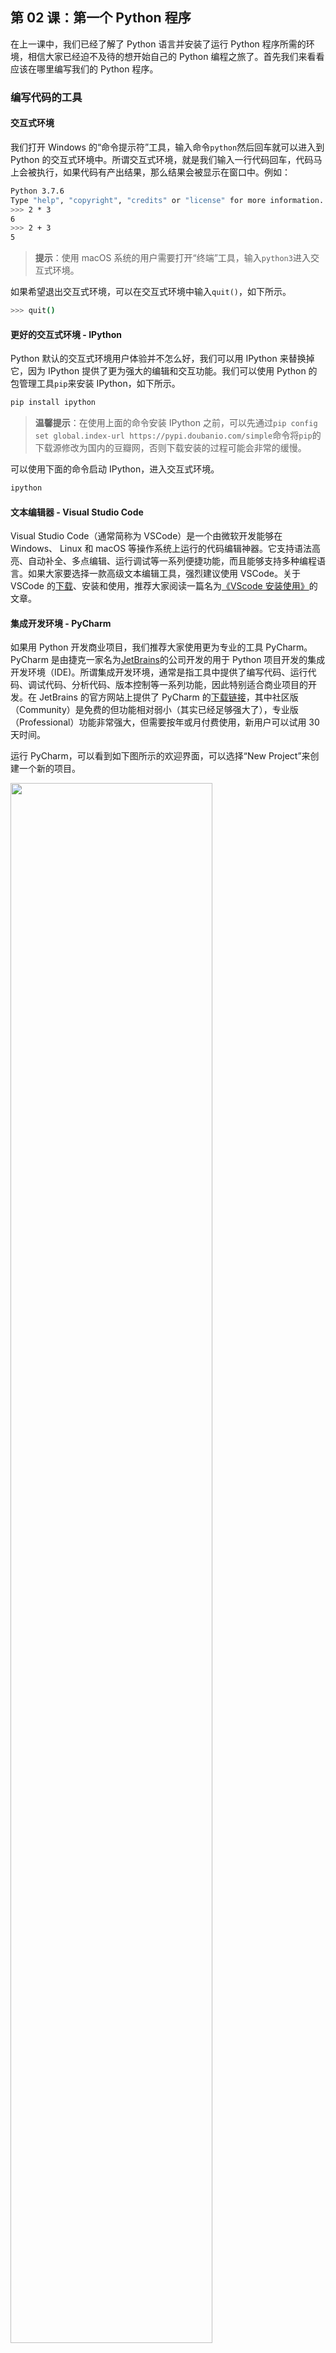 ## 第 02 课：第一个 Python 程序

在上一课中，我们已经了解了 Python 语言并安装了运行 Python 程序所需的环境，相信大家已经迫不及待的想开始自己的 Python 编程之旅了。首先我们来看看应该在哪里编写我们的 Python 程序。

### 编写代码的工具

#### 交互式环境

我们打开 Windows 的“命令提示符”工具，输入命令`python`然后回车就可以进入到 Python 的交互式环境中。所谓交互式环境，就是我们输入一行代码回车，代码马上会被执行，如果代码有产出结果，那么结果会被显示在窗口中。例如：

```Bash
Python 3.7.6
Type "help", "copyright", "credits" or "license" for more information.
>>> 2 * 3
6
>>> 2 + 3
5
```

> **提示**：使用 macOS 系统的用户需要打开“终端”工具，输入`python3`进入交互式环境。

如果希望退出交互式环境，可以在交互式环境中输入`quit()`，如下所示。

```Bash
>>> quit()
```

#### 更好的交互式环境 - IPython

Python 默认的交互式环境用户体验并不怎么好，我们可以用 IPython 来替换掉它，因为 IPython 提供了更为强大的编辑和交互功能。我们可以使用 Python 的包管理工具`pip`来安装 IPython，如下所示。

```bash
pip install ipython
```

> **温馨提示**：在使用上面的命令安装 IPython 之前，可以先通过`pip config set global.index-url https://pypi.doubanio.com/simple`命令将`pip`的下载源修改为国内的豆瓣网，否则下载安装的过程可能会非常的缓慢。

可以使用下面的命令启动 IPython，进入交互式环境。

```bash
ipython
```

#### 文本编辑器 - Visual Studio Code

Visual Studio Code（通常简称为 VSCode）是一个由微软开发能够在 Windows、 Linux 和 macOS 等操作系统上运行的代码编辑神器。它支持语法高亮、自动补全、多点编辑、运行调试等一系列便捷功能，而且能够支持多种编程语言。如果大家要选择一款高级文本编辑工具，强烈建议使用 VSCode。关于 VSCode 的[下载](https://code.visualstudio.com/)、安装和使用，推荐大家阅读一篇名为[《VScode 安装使用》](https://zhuanlan.zhihu.com/p/106357123)的文章。

#### 集成开发环境 - PyCharm

如果用 Python 开发商业项目，我们推荐大家使用更为专业的工具 PyCharm。PyCharm 是由捷克一家名为[JetBrains](https://www.jetbrains.com/)的公司开发的用于 Python 项目开发的集成开发环境（IDE)。所谓集成开发环境，通常是指工具中提供了编写代码、运行代码、调试代码、分析代码、版本控制等一系列功能，因此特别适合商业项目的开发。在 JetBrains 的官方网站上提供了 PyCharm 的[下载链接](https://www.jetbrains.com/pycharm/download)，其中社区版（Community）是免费的但功能相对弱小（其实已经足够强大了），专业版（Professional）功能非常强大，但需要按年或月付费使用，新用户可以试用 30 天时间。

运行 PyCharm，可以看到如下图所示的欢迎界面，可以选择“New Project”来创建一个新的项目。

<img src="https://assets.ng-tech.icu/book/Python-100-Days/20210720102203.png" width="80%">

创建项目的时候需要指定项目的路径并创建运行项目的”虚拟环境“，如下图所示。

<img src="https://assets.ng-tech.icu/book/Python-100-Days/20210720102822.png" width="80%">

项目创建好以后会出现如下图所示的画面，我们可以通过在项目文件夹上点击鼠标右键，选择“New”菜单下的“Python File”来创建一个 Python 文件，创建好的 Python 文件会自动打开进入可编辑的状态。

![image-20210720133621079](https://assets.ng-tech.icu/book/Python-100-Days/20210720133621.png)

写好代码后，可以在编辑代码的窗口点击鼠标右键，选择“Run”菜单项来运行代码，下面的“Run”窗口会显示代码的执行结果，如下图所示。

![image-20210720134039848](https://assets.ng-tech.icu/book/Python-100-Days/20210720134039.png)

PyCharm 常用的快捷键如下表所示，我们也可以在“File”菜单的“Settings”中定制 PyCharm 的快捷键（macOS 系统是在“PyCharm”菜单的“Preferences”中对快捷键进行设置）。

表 1. PyCharm 常用快捷键。

| 快捷键                                  | 作用                                   |
| --------------------------------------- | -------------------------------------- |
| `ctrl + j`                              | 显示可用的代码模板                     |
| `ctrl + b`                              | 查看函数、类、方法的定义               |
| `ctrl + alt + l`                        | 格式化代码                             |
| `alt + enter`                           | 万能代码修复快捷键                     |
| `ctrl + /`                              | 注释/反注释代码                        |
| `shift + shift`                         | 万能搜索快捷键                         |
| `ctrl + d` / `ctrl + y`                 | 复制/删除一行代码                      |
| `ctrl + shift + -` / `ctrl + shift + +` | 折叠/展开所有代码                      |
| `F2`                                    | 快速定位到错误代码                     |
| `ctrl + alt + F7`                       | 查看哪些地方用到了指定的函数、类、方法 |

> **说明**：使用 macOS 系统，可以将上面的`ctrl`键换成`command`键，在 macOS 系统上，可以使用`ctrl + space`组合键来获得万能提示，在 Windows 系统上不能使用该快捷键，因为它跟 Windows 默认的切换输入法的快捷键是冲突的，需要重新设置。

### hello, world

按照行业惯例，我们学习任何一门编程语言写的第一个程序都是输出`hello, world`，因为这段代码是伟大的丹尼斯·里奇（C 语言之父，和肯·汤普森一起开发了 Unix 操作系统）和布莱恩·柯尼汉（awk 语言的发明者）在他们的不朽著作*The C Programming Language*中写的第一段代码。

```Python
print('hello, world')
```

### 运行程序

如果不使用 PyCharm 这样的集成开发环境，我们可以将上面的代码命名为`hello.py`，对于 Windows 操作系统，可以在你保存代码的目录下先按住键盘上的`shift`键再点击鼠标右键，这时候鼠标右键菜单中会出现“命令提示符”选项，点击该选项就可以打开“命令提示符”工具，我们输入下面的命令。

```Shell
python hello.py
```

> **提醒**：我们也可以在任意位置打开“命令提示符”，然后将需要执行的 Python 代码通过拖拽的方式拖入到“命令提示符”中，这样相当于指定了文件的绝对路径来运行该文件中的 Python 代码。再次提醒，macOS 系统要通过`python3`命令来运行该程序。

你可以尝试将上面程序单引号中的`hello, world`换成其他内容；你也可以尝试着多写几个这样的语句，看看会运行出怎样的结果。需要提醒大家，上面代码中的`print('hello, world')`就是一条完整的语句，我们用 Python 写程序，最好每一行代码中只有一条语句。虽然使用`;`分隔符可以将多个语句写在一行代码中，但是最好不要这样做，因为代码会变得非常难看。

### 注释你的代码

注释是编程语言的一个重要组成部分，用于在源代码中解释代码的作用从而增强程序的可读性。当然，我们也可以将源代码中暂时不需要运行的代码段通过注释来去掉，这样当你需要重新使用这些代码的时候，去掉注释符号就可以了。简单的说，**注释会让代码更容易看懂但不会影响程序的执行结果**。

Python 中有两种形式的注释：

1. 单行注释：以`#`和空格开头，可以注释掉从`#`开始后面一整行的内容。
2. 多行注释：三个引号开头，三个引号结尾，通常用于添加多行说明性内容。

```Python
"""
第一个Python程序 - hello, world

Version: 0.1
Author: 骆昊
"""
# print('hello, world')
print("你好，世界！")
```

### 总结

到这里，我们已经把第一个 Python 程序运行起来了，是不是很有成就感？只要你坚持学习下去，再过一段时间，我们就可以用 Python 制作小游戏、编写爬虫程序、完成办公自动化操作等。**写程序本身就是一件很酷的事情**，在未来编程就像英语一样，**对很多人来说或都是必须要掌握的技能**。
